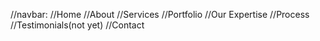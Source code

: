 //navbar: 
        //Home
        //About
        //Services
        //Portfolio 
        //Our Expertise
        //Process
        //Testimonials(not yet)
        //Contact
